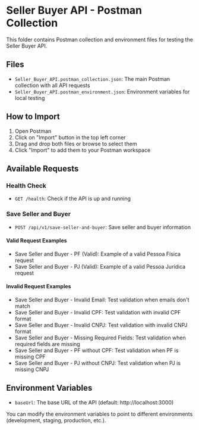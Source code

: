 # Seller Buyer API - Postman Collection

This folder contains Postman collection and environment files for testing the Seller Buyer API.

## Files

- `Seller_Buyer_API.postman_collection.json`: The main Postman collection with all API requests
- `Seller_Buyer_API.postman_environment.json`: Environment variables for local testing

## How to Import

1. Open Postman
2. Click on "Import" button in the top left corner
3. Drag and drop both files or browse to select them
4. Click "Import" to add them to your Postman workspace

## Available Requests

### Health Check

- `GET /health`: Check if the API is up and running

### Save Seller and Buyer

- `POST /api/v1/save-seller-and-buyer`: Save seller and buyer information

#### Valid Request Examples

- Save Seller and Buyer - PF (Valid): Example of a valid Pessoa Física request
- Save Seller and Buyer - PJ (Valid): Example of a valid Pessoa Jurídica request

#### Invalid Request Examples

- Save Seller and Buyer - Invalid Email: Test validation when emails don't match
- Save Seller and Buyer - Invalid CPF: Test validation with invalid CPF format
- Save Seller and Buyer - Invalid CNPJ: Test validation with invalid CNPJ format
- Save Seller and Buyer - Missing Required Fields: Test validation when required fields are missing
- Save Seller and Buyer - PF without CPF: Test validation when PF is missing CPF
- Save Seller and Buyer - PJ without CNPJ: Test validation when PJ is missing CNPJ

## Environment Variables

- `baseUrl`: The base URL of the API (default: http://localhost:3000)

You can modify the environment variables to point to different environments (development, staging, production, etc.).
